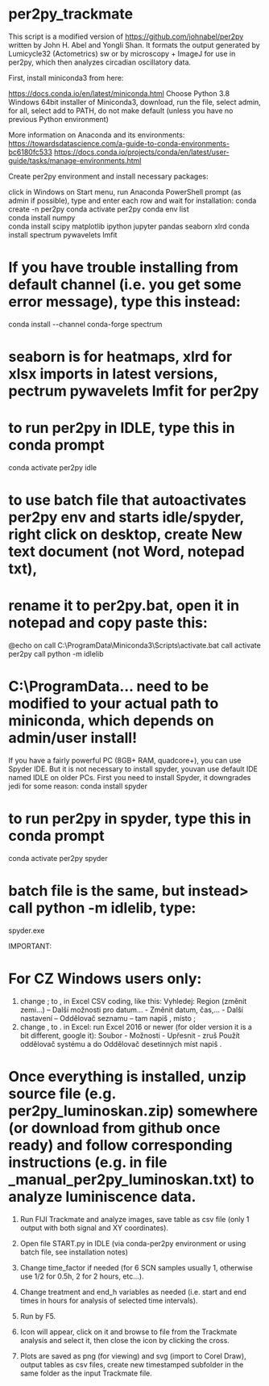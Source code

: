 # per2py_trackmate
This script is a modified version of https://github.com/johnabel/per2py written by John H. Abel and Yongli Shan.
It formats the output generated by Lumicycle32 (Actometrics) sw or by microscopy + ImageJ for use in per2py, which then analyzes circadian oscillatory data.

First, install miniconda3 from here: 

https://docs.conda.io/en/latest/miniconda.html
Choose Python 3.8 Windows 64bit installer of Miniconda3, download, run the file, select admin, for all, select add to PATH, do not make default (unless you have no previous Python environment)

More information on Anaconda and its environments:
https://towardsdatascience.com/a-guide-to-conda-environments-bc6180fc533
https://docs.conda.io/projects/conda/en/latest/user-guide/tasks/manage-environments.html


Create per2py environment and install necessary packages:

click in Windows on Start menu, run Anaconda PowerShell prompt (as admin if possible), type and enter each row and wait for installation:
conda create -n per2py
conda activate per2py
conda env list   		
conda install numpy			
conda install scipy matplotlib ipython jupyter pandas seaborn xlrd
conda install spectrum pywavelets lmfit 

# If you have trouble installing from default channel (i.e. you get some error message), type this instead: 
conda install --channel conda-forge spectrum

# seaborn is for heatmaps, xlrd for xlsx imports in latest versions, pectrum pywavelets lmfit for per2py

# to run per2py in IDLE, type this in conda prompt
conda activate per2py
idle

# to use batch file that autoactivates per2py env and starts idle/spyder, right click on desktop, create New text document (not Word, notepad txt),
# rename it to per2py.bat, open it in notepad and copy paste this:

@echo on
call C:\ProgramData\Miniconda3\Scripts\activate.bat
call activate per2py
call python -m idlelib

# C:\ProgramData\... need to be modified to your actual path to miniconda, which depends on admin/user install!


If you have a fairly powerful PC (8GB+ RAM, quadcore+), you can use Spyder IDE. But it is not necessary to install spyder, youvan  use default IDE named IDLE on older PCs.
First you need to install Spyder, it downgrades jedi for some reason:
conda install spyder  

# to run per2py in spyder, type this in conda prompt
conda activate per2py
spyder

# batch file is the same, but instead> call python -m idlelib, type:
spyder.exe

IMPORTANT:
# For CZ Windows users only:
1. change ; to , in Excel CSV coding, like this: Vyhledej: Region (změnit zemi...) – Další možnosti pro datum… -  Změnit datum, čas,… - Další nastavení – Oddělovač seznamu – tam napiš , místo ;
2. change , to . in Excel: run Excel 2016 or newer (for older version it is a bit different, google it): Soubor - Možnosti - Upřesnit - zruš Použít oddělovač systému a do Oddělovač desetinných míst napiš .
 

# Once everything is installed, unzip source file (e.g. per2py_luminoskan.zip) somewhere (or download from github once ready) and follow corresponding instructions (e.g. in file _manual_per2py_luminoskan.txt) to analyze luminiscence data.



1. Run FIJI Trackmate and analyze images, save table as csv file (only 1 output with both signal and XY coordinates).

2. Open file START.py in IDLE (via conda-per2py environment or using batch file, see installation notes)

3. Change time_factor if needed (for 6 SCN samples usually 1, otherwise use 1/2 for 0.5h, 2 for 2 hours, etc...).

4. Change treatment and end_h variables as needed (i.e. start and end times in hours for analysis of selected time intervals).

5. Run by F5.

6. Icon will appear, click on it and browse to file from the Trackmate analysis and select it, then close the icon by clicking the cross.

7. Plots are saved as png (for viewing) and svg (import to Corel Draw), output tables as csv files, create new timestamped subfolder in the same folder as the input Trackmate file.
